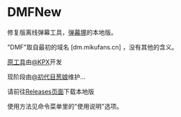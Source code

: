 # DMFNew

修复版离线弹幕工具，[弹幕塚](http://danmaku.us)的本地版。

"DMF"取自最初的域名 [dm.mikufans.cn] ，没有其他的含义。


[原工具](https://github.com/danmak-us)由[@KPX](https://github.com/CSGA-KPX)开发

现阶段由[@初代目葱娘](https://space.bilibili.com/1171230637/)维护...


请前往[Releases页面](https://github.com/MikuFan039/DMFNew/releases)下载本地版

使用方法见命令菜单里的"使用说明"选项。
